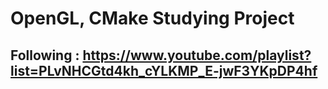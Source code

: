 # OpenGL, CMake Studying Project

## Following : https://www.youtube.com/playlist?list=PLvNHCGtd4kh_cYLKMP_E-jwF3YKpDP4hf